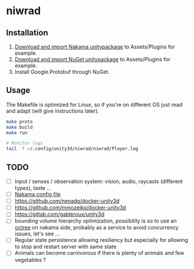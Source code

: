 
# niwrad

## Installation

1. [Download and import Nakama unitypackage](https://github.com/heroiclabs/nakama-unity) to Assets/Plugins for example.
2. [Download and import NuGet unitypackage](https://github.com/GlitchEnzo/NuGetForUnity) to Assets/Plugins for example.
3. Install Google.Protobuf through NuGet.

## Usage

The Makefile is optimized for Linux, so if you're on different OS just read and adapt (will give instructions later).

```bash
make proto
make build
make run
```

```bash
# Monitor logs
tail -f ~/.config/unity3d/niwrad/niwrad/Player.log
```


## TODO

- [ ] Input / senses / observation system: vision, audio, raycasts (different types), taste ...
- [ ] [Nakama config file](https://heroiclabs.com/docs/install-configuration/#example-file)
- [ ] https://github.com/nenadg/docker-unity3d
- [ ] https://github.com/mmozeiko/docker-unity3d
- [ ] https://gitlab.com/gableroux/unity3d
- [ ] bounding volume hierarchy optimization, possibility is so to use an [octree](https://github.com/The-Tensox/octree) on nakama side, probably as a service to avoid concurrency issues, let's see ...
- [ ] Regular state persistence allowing resiliency but especially for allowing to stop and restart server with same state
- [ ] Animals can become carnivorous if there is plenty of animals and few vegetables ?
